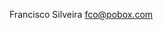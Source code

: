 Francisco Silveira
fco@pobox.com

<!---
fcopobox/fcopobox is a ✨ special ✨ repository because its `README.md` (this file) appears on your GitHub profile.
You can click the Preview link to take a look at your changes.
--->
